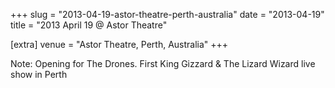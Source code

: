 +++
slug = "2013-04-19-astor-theatre-perth-australia"
date = "2013-04-19"
title = "2013 April 19 @ Astor Theatre"

[extra]
venue = "Astor Theatre, Perth, Australia"
+++

Note: Opening for The Drones. First King Gizzard & The Lizard Wizard
live show in Perth

